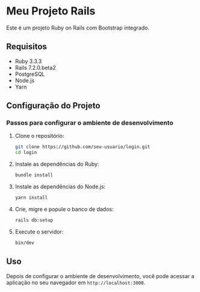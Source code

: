 # Meu Projeto Rails

Este é um projeto Ruby on Rails com Bootstrap integrado.

## Requisitos

- Ruby 3.3.3
- Rails 7.2.0.beta2
- PostgreSQL
- Node.js
- Yarn

## Configuração do Projeto

### Passos para configurar o ambiente de desenvolvimento

1. Clone o repositório:
    ```sh
    git clone https://github.com/seu-usuario/login.git
    cd login
    ```

2. Instale as dependências do Ruby:
    ```sh
    bundle install
    ```

3. Instale as dependências do Node.js:
    ```sh
    yarn install
    ```


4. Crie, migre e popule o banco de dados:
    ```sh
    rails db:setup
    ```

5. Execute o servidor:
    ```sh
    bin/dev
    ```

## Uso

Depois de configurar o ambiente de desenvolvimento, você pode acessar a aplicação no seu navegador em `http://localhost:3000`.

